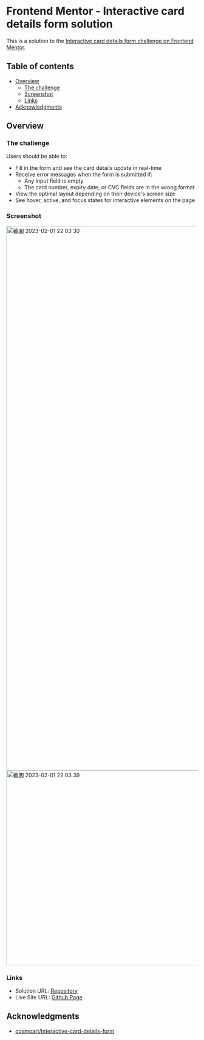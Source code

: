 # Frontend Mentor - Interactive card details form solution

This is a solution to the [Interactive card details form challenge on Frontend Mentor](https://www.frontendmentor.io/challenges/interactive-card-details-form-XpS8cKZDWw).

## Table of contents

- [Overview](#overview)
  - [The challenge](#the-challenge)
  - [Screenshot](#screenshot)
  - [Links](#links)
- [Acknowledgments](#acknowledgments)

## Overview

### The challenge

Users should be able to:

- Fill in the form and see the card details update in real-time
- Receive error messages when the form is submitted if:
  - Any input field is empty
  - The card number, expiry date, or CVC fields are in the wrong format
- View the optimal layout depending on their device's screen size
- See hover, active, and focus states for interactive elements on the page

### Screenshot
<img width="1435" alt="截圖 2023-02-01 22 03 30" src="https://user-images.githubusercontent.com/77038018/216070975-3b809861-da13-44ad-b545-70b8e9cd601c.png">
<img width="514" alt="截圖 2023-02-01 22 03 39" src="https://user-images.githubusercontent.com/77038018/216071013-1fbbef34-a091-4c44-a0b1-54fe3f050b07.png">


### Links

- Solution URL: [Repository](https://github.com/LunZaiZai0223/Interactive-card-details-form)
- Live Site URL: [Github Page](https://lunzaizai0223.github.io/Interactive-card-details-form/)

## Acknowledgments

- [cosmoart/Interactive-card-details-form](https://github.com/cosmoart/Interactive-card-details-form)

